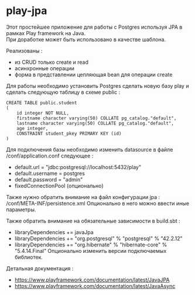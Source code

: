 # play-jpa

Этот простейшее приложение для работы с Postgres используя JPA в рамках Play framework на Java.
<br> При доработке может быть использовано в качестве шаблона.

Реализованы :
* из CRUD только create и read
* асинхронные операции
* форма в представлении цепляющая bean для операции create

Для работы необходимо установить Postgres сделать новую базу play и сделать следующую таблицу в схеме public :

	CREATE TABLE public.student
	(
		id integer NOT NULL,
		firstname character varying(50) COLLATE pg_catalog."default",
		lastname character varying(50) COLLATE pg_catalog."default",
		age integer,
		CONSTRAINT student_pkey PRIMARY KEY (id)
	)
	

Для подключения базы необходимо изменить datasource в файле /conf/application.conf следующее :
* default.url = "jdbc:postgresql://localhost:5432/play"
* default.username = postgres
* default.password = "admin"
* fixedConnectionPool (опционально)

Также нужно обратить внимание на файл конфигурации jpa : /conf/META-INF/persistence.xml
Опционально в него можно ввести иные параметры.

Также обратить внимание на обязательные зависимости в build.sbt :
* libraryDependencies += javaJpa
* libraryDependencies += "org.postgresql" % "postgresql" % "42.2.12"
* libraryDependencies += "org.hibernate" % "hibernate-core" % "5.4.14.Final"
Опционально изменить версии подключаемых библиотек.



Детальная документация :

* https://www.playframework.com/documentation/latest/JavaJPA
* https://www.playframework.com/documentation/latest/JavaAsync
